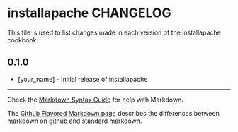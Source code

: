 # installapache CHANGELOG

This file is used to list changes made in each version of the installapache cookbook.

## 0.1.0
- [your_name] - Initial release of installapache

- - -
Check the [Markdown Syntax Guide](http://daringfireball.net/projects/markdown/syntax) for help with Markdown.

The [Github Flavored Markdown page](http://github.github.com/github-flavored-markdown/) describes the differences between markdown on github and standard markdown.
